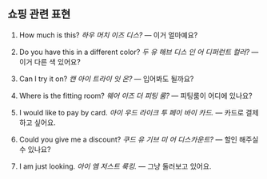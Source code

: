 ## 쇼핑 관련 표현

1. How much is this?
   *하우 머치 이즈 디스?* — 이거 얼마예요?

2. Do you have this in a different color?
   *두 유 해브 디스 인 어 디퍼런트 컬러?* — 이거 다른 색 있어요?

3. Can I try it on?
   *캔 아이 트라이 잇 온?* — 입어봐도 될까요?

4. Where is the fitting room?
   *웨어 이즈 더 피팅 룸?* — 피팅룸이 어디에 있나요?

5. I would like to pay by card.
   *아이 우드 라이크 투 페이 바이 카드.* — 카드로 결제하고 싶어요.

6. Could you give me a discount?
   *쿠드 유 기브 미 어 디스카운트?* — 할인 해주실 수 있나요?

7. I am just looking.
   *아이 엠 저스트 룩킹.* — 그냥 둘러보고 있어요.
